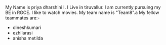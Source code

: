 My Name is priya dharshini I.
I Live in tiruvallur.
I am currently pursuing my BE in RGCE.
I like to watch movies.
My team name is "Team8".a
My fellow teammates are:-
   - dineshkumari
   - ezhilarasi
   - anisha metilda
